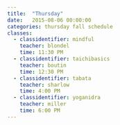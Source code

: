```yaml
---
title:  "Thursday"
date:   2015-08-06 00:00:00
categories: thursday fall schedule
classes:
  - classidentifier: mindful
    teacher: blondel
    time: 11:30 PM
  - classidentifier: taichibasics
    teacher: boutin
    time: 12:30 PM
  - classidentifier: tabata
    teacher: sharlow
    time: 4:00 PM
  - classidentifier: yoganidra
    teacher: miller
    time: 6:00 PM
---
```

